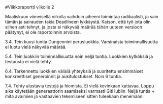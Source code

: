 #Viikkoraportti viikolle 2

Maaliskuun viimeisellä viikolla vaihdoin aiheeni toimintaa radikaalisti, ja sain tämän ja sairauden takia Deadlineen lykkäystä. 
Katson, että työ jota olin siihen asti tehnyt, ja josta ei näkyvää määrää tähän uuteen versioon päätynyt, ei ole raportoinnin arvoista.

3.4. Tein kuusi tuntia Dungeonini perusluokkia. Varsinaista toiminnallisuutta ei luotu vielä näkyvää määrää.

5.4. Tein luokkiin toiminnallisuutta noin neljä tuntia. Luokkien kytköksiä ja testausta ei vielä tehty.

6.4. Tarkennettu luokkien välisiä yhteyksiä ja suoritettu ensimmäiset konkreettiset generoinnit ja aukitulostukset. Noin 6 tuntia.

7.4. Tehty alustavia testejä ja hiomista. Ei vielä kovinkaan kattavaa. Loppu aika käytetään generaattorin saamiseksi varmasti GitHubiin.
Neljä tuntia + mitä avaimien ja vastaavien tekemiseen sitten tuleekaan menemään.
